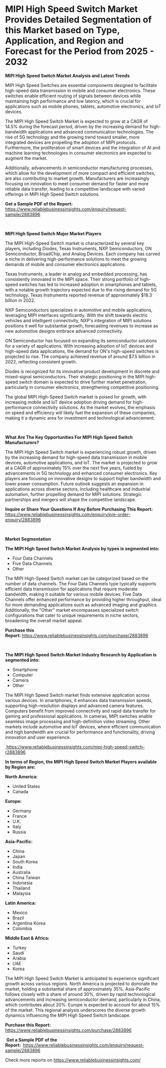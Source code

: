<p><h1>MIPI High Speed Switch Market Provides Detailed Segmentation of this Market based on Type, Application, and Region and Forecast for the Period from 2025 - 2032</h1></p><p><strong>MIPI High Speed Switch Market Analysis and Latest Trends</strong></p>
<p><p>MIPI High Speed Switches are essential components designed to facilitate high-speed data transmission in mobile and consumer electronics. These switches enable efficient routing of signals between devices while maintaining high performance and low latency, which is crucial for applications such as mobile phones, tablets, automotive electronics, and IoT devices.</p><p>The MIPI High Speed Switch Market is expected to grow at a CAGR of 14.5% during the forecast period, driven by the increasing demand for high-bandwidth applications and advanced communication technologies. The rise of 5G technology and the growing trend toward smaller, more integrated devices are propelling the adoption of MIPI protocols. Furthermore, the proliferation of smart devices and the integration of AI and machine learning technologies in consumer electronics are expected to augment the market.</p><p>Additionally, advancements in semiconductor manufacturing processes, which allow for the development of more compact and efficient switches, are also contributing to market growth. Manufacturers are increasingly focusing on innovation to meet consumer demand for faster and more reliable data transfer, leading to a competitive landscape with varied offerings in MIPI High Speed Switch solutions.</p></p>
<p><strong>Get a Sample PDF of the Report:&nbsp;</strong> <a href="https://www.reliablebusinessinsights.com/enquiry/request-sample/2883896?utm_campaign=3113&utm_medium=2&utm_source=Github&utm_content=ia&utm_term=13032025&utm_id=mipi-high-speed-switch">https://www.reliablebusinessinsights.com/enquiry/request-sample/2883896</a></p>
<p>&nbsp;</p>
<p><strong>MIPI High Speed Switch Major Market Players</strong></p>
<p><p>The MIPI High-Speed Switch market is characterized by several key players, including Diodes, Texas Instruments, NXP Semiconductors, ON Semiconductor, BroadChip, and Analog Devices. Each company has carved a niche in delivering high-performance solutions to meet the growing demands of mobile and consumer electronics applications.</p><p>Texas Instruments, a leader in analog and embedded processing, has consistently innovated in the MIPI space. Their strong portfolio of high-speed switches has led to increased adoption in smartphones and tablets, with a notable growth trajectory expected due to the rising demand for 5G technology. Texas Instruments reported revenue of approximately $18.3 billion in 2022.</p><p>NXP Semiconductors specializes in automotive and mobile applications, leveraging MIPI interfaces significantly. With the shift towards electric vehicles and intelligent connectivity, NXP's integration of MIPI solutions positions it well for substantial growth, forecasting revenues to increase as new automotive designs embrace advanced connectivity.</p><p>ON Semiconductor has focused on expanding its semiconductor solutions for a variety of applications. With increasing adoption of IoT devices and high-speed data applications, the demand for ON's high-speed switches is projected to rise. The company achieved revenue of around $7.5 billion in 2022, reflecting consistent growth.</p><p>Diodes is recognized for its innovative product development in discrete and mixed-signal semiconductors. Their strategic positioning in the MIPI high-speed switch domain is expected to drive further market penetration, particularly in consumer electronics, strengthening competitive positioning.</p><p>The global MIPI High-Speed Switch market is poised for growth, with increasing mobile and IoT device adoption driving demand for high-performance connectivity solutions. As the market evolves, the emphasis on speed and efficiency will likely fuel the expansion of these companies, making it a dynamic area for investment and technological advancement.</p></p>
<p>&nbsp;</p>
<p><strong>What Are The Key Opportunities For MIPI High Speed Switch Manufacturers?</strong></p>
<p><p>The MIPI High Speed Switch market is experiencing robust growth, driven by the increasing demand for high-speed data transmission in mobile devices, automotive applications, and IoT. The market is projected to grow at a CAGR of approximately 15% over the next five years, fueled by advancements in 5G technology and enhanced consumer electronics. Key players are focusing on innovative designs to support higher bandwidth and lower power consumption. Future outlook suggests an expansion in applications across diverse sectors, including healthcare and industrial automation, further propelling demand for MIPI solutions. Strategic partnerships and mergers will shape the competitive landscape.</p></p>
<p><strong>Inquire or Share Your Questions If Any Before Purchasing This Report:</strong> <a href="https://www.reliablebusinessinsights.com/enquiry/pre-order-enquiry/2883896?utm_campaign=3113&utm_medium=2&utm_source=Github&utm_content=ia&utm_term=13032025&utm_id=mipi-high-speed-switch">https://www.reliablebusinessinsights.com/enquiry/pre-order-enquiry/2883896</a></p>
<p>&nbsp;</p>
<p><strong>Market Segmentation</strong></p>
<p><strong>The MIPI High Speed Switch Market Analysis by types is segmented into:</strong></p>
<p><ul><li>Four Data Channels</li><li>Five Data Channels</li><li>Other</li></ul></p>
<p><p>The MIPI High-Speed Switch market can be categorized based on the number of data channels. The Four Data Channels type typically supports efficient data transmission for applications that require moderate bandwidth, making it suitable for various mobile devices. Five Data Channels offer enhanced performance by providing higher throughput, ideal for more demanding applications such as advanced imaging and graphics. Additionally, the "Other" market encompasses specialized switch configurations that cater to unique requirements in niche sectors, broadening the overall market appeal.</p></p>
<p><strong>Purchase this Report:&nbsp;</strong><a href="https://www.reliablebusinessinsights.com/purchase/2883896?utm_campaign=3113&utm_medium=2&utm_source=Github&utm_content=ia&utm_term=13032025&utm_id=mipi-high-speed-switch">https://www.reliablebusinessinsights.com/purchase/2883896</a></p>
<p>&nbsp;</p>
<p><strong>The MIPI High Speed Switch Market Industry Research by Application is segmented into:</strong></p>
<p><ul><li>Smartphone</li><li>Computer</li><li>Camera</li><li>Other</li></ul></p>
<p><p>The MIPI High Speed Switch market finds extensive application across various devices. In smartphones, it enhances data transmission speeds, supporting high-resolution displays and advanced camera features. Computers benefit from improved connectivity and rapid data transfer for gaming and professional applications. In cameras, MIPI switches enable seamless image processing and high-definition video streaming. Other markets include automotive and IoT devices, where efficient communication and high bandwidth are crucial for performance and functionality, driving innovation and user experience.</p></p>
<p><a href="https://www.reliablebusinessinsights.com/mipi-high-speed-switch-r2883896?utm_campaign=3113&utm_medium=2&utm_source=Github&utm_content=ia&utm_term=13032025&utm_id=mipi-high-speed-switch">&nbsp;https://www.reliablebusinessinsights.com/mipi-high-speed-switch-r2883896</a></p>
<p><strong>In terms of Region, the MIPI High Speed Switch Market Players available by Region are:</strong></p>
<p>
    <p> <strong> North America: </strong>
        <ul>
            <li>United States</li>
            <li>Canada</li>
        </ul>
        </p> 
    <p> <strong> Europe: </strong>
        <ul>
            <li>Germany</li>
            <li>France</li>
            <li>U.K.</li>
            <li>Italy</li>
            <li>Russia</li>
        </ul>
        </p> 
    <p> <strong> Asia-Pacific: </strong>
        <ul>
            <li>China</li>
            <li>Japan</li>
            <li>South Korea</li>
            <li>India</li>
            <li>Australia</li>
            <li>China Taiwan</li>
            <li>Indonesia</li>
            <li>Thailand</li>
            <li>Malaysia</li>
        </ul>
        </p> 
    <p> <strong> Latin America: </strong>
        <ul>
            <li>Mexico</li>
            <li>Brazil</li>
            <li>Argentina Korea</li>
            <li>Colombia</li>
        </ul>
        </p> 
    <p> <strong> Middle East & Africa: </strong>
        <ul>
            <li>Turkey</li>
            <li>Saudi</li>
            <li>Arabia</li>
            <li>UAE</li>
            <li>Korea</li>
        </ul>
    </p>
    </p>
<p><p>The MIPI High Speed Switch Market is anticipated to experience significant growth across various regions. North America is projected to dominate the market, holding a substantial share of approximately 35%. Asia-Pacific follows closely with a share of around 30%, driven by rapid technological advancements and increasing semiconductor demand, particularly in China, which contributes about 20%. Europe is expected to account for about 15% of the market. This regional analysis underscores the diverse growth dynamics influencing the MIPI High Speed Switch landscape.</p></p>
<p><strong>Purchase this Report: </strong><a href="https://www.reliablebusinessinsights.com/purchase/2883896?utm_campaign=3113&utm_medium=2&utm_source=Github&utm_content=ia&utm_term=13032025&utm_id=mipi-high-speed-switch">https://www.reliablebusinessinsights.com/purchase/2883896</a></p>
<p>&nbsp;<strong>Get a Sample PDF of the Report:&nbsp;&nbsp;</strong><a href="https://www.reliablebusinessinsights.com/enquiry/request-sample/2883896?utm_campaign=3113&utm_medium=2&utm_source=Github&utm_content=ia&utm_term=13032025&utm_id=mipi-high-speed-switch">https://www.reliablebusinessinsights.com/enquiry/request-sample/2883896</a></p>
<p><strong></strong></p>
<p>Check more reports on <a href="https://www.reliablebusinessinsights.com/?utm_campaign=3113&utm_medium=2&utm_source=Github&utm_content=ia&utm_term=13032025&utm_id=mipi-high-speed-switch">https://www.reliablebusinessinsights.com/</a></p>